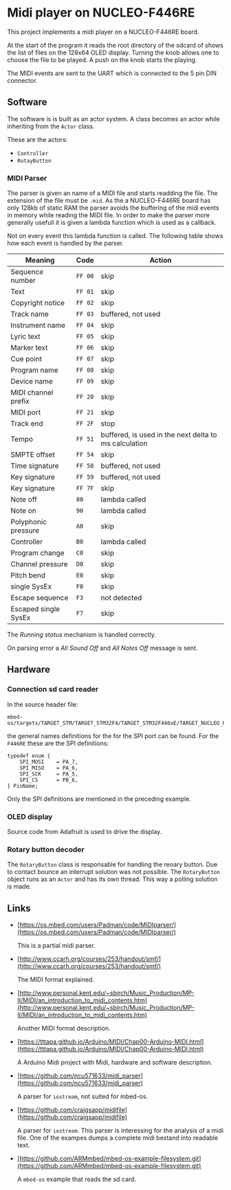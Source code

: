 # Midi player on NUCLEO-F446RE


This project implements a midi player on a NUCLEO-F446RE board.

At the start of the program it reads the root directory of the sdcard
of shows the list of files on the 128x64 OLED display.
Turning the knob allows one to choose the file to be played.
A push on the knob starts the playing.

The MIDI events are sent to the UART which is connected to the 5 pin DIN connector.

## Software

The software is is built as an actor system. A class becomes an actor while
inheriting from the `Actor` class.

These are the actors:

* `Controller`
* `RotayButton`


### MIDI Parser

The parser is given an name of a MIDI file and starts readding the file.
The extension of the file must be `.mid`.
As the a NUCLEO-F446RE board has only 128kb of static RAM the parser avoids the buffering
of the midi events in memory while reading the MIDI file. In order to make the parser
more generally usefull it is given a lambda function which is used as a callback.

Not on every event this lambda function is called. The following table shows how each
event is handled by the parser.

| Meaning             | Code    | Action             |
|---------------------|---------|--------------------|
| Sequence number     | `FF 00` | skip               |
| Text                | `FF 01` | skip               |
| Copyright notice    | `FF 02` | skip               |
| Track name          | `FF 03` | buffered, not used |
| Instrument name     | `FF 04` | skip               |
| Lyric text          | `FF 05` | skip               |
| Marker text         | `FF 06` | skip               |
| Cue point           | `FF 07` | skip               |
| Program name        | `FF 08` | skip               |
| Device name         | `FF 09` | skip               |
| MIDI channel prefix | `FF 20` | skip               |
| MIDI port           | `FF 21` | skip               |
| Track end           | `FF 2F` | stop               |
| Tempo               | `FF 51` | buffered, is used in the next delta to ms calculation |
| SMPTE offset        | `FF 54` | skip               |
| Time signature      | `FF 58` | buffered, not used |
| Key signature       | `FF 59` | buffered, not used |
| Key signature       | `FF 7F` | skip               |
| Note off            | `80`    | lambda called      |
| Note on             | `90`    | lambda called      |
| Polyphonic pressure | `A0`    | skip               |
| Controller          | `B0`    | lambda called      |
| Program change      | `C0`    | skip               |
| Channel pressure    | `D0`    | skip               |
| Pitch bend          | `E0`    | skip               |
| single SysEx        | `F0`    | skip               |
| Escape sequence     | `F3`    | not detected       |
| Escaped single SysEx| `F7`    | skip               |

The *Running status* mechanism is handled correctly.

On parsing error a *All Sound Off* and *All Notes Off* message is sent.

## Hardware

### Connection sd card reader

In the source header file:

~~~~
mbed-os/targets/TARGET_STM/TARGET_STM32F4/TARGET_STM32F446xE/TARGET_NUCLEO_F446RE/PinNames.h
~~~~

the general names definitions for the for the SPI port can be found.
For the `F446RE` these are the SPI definitions:

~~~~
typedef enum {
    SPI_MOSI    = PA_7,
    SPI_MISO    = PA_6,
    SPI_SCK     = PA_5,
    SPI_CS      = PB_6,
} PinName;
~~~~

Only the SPI definitions are mentioned in the preceding example.


### OLED display

Source code from Adafruit is used to drive the display.

### Rotary button decoder

The `RotaryButton` class is responsable for handling the reoary button.
Due to contact bounce an interrupt solution was not possible. 
The `RotaryButton` object runs as an `Actor` and has its own thread.
This way a polling solution is made.


## Links

* [https://os.mbed.com/users/Padman/code/MIDIparser/](https://os.mbed.com/users/Padman/code/MIDIparser/)

    This is a partial midi parser.

* [http://www.ccarh.org/courses/253/handout/smf/](http://www.ccarh.org/courses/253/handout/smf/)

    The MIDI format explained.

* [http://www.personal.kent.edu/~sbirch/Music_Production/MP-II/MIDI/an_introduction_to_midi_contents.htm](http://www.personal.kent.edu/~sbirch/Music_Production/MP-II/MIDI/an_introduction_to_midi_contents.htm)

    Another MIDI format description.

* [https://tttapa.github.io/Arduino/MIDI/Chap00-Arduino-MIDI.html](https://tttapa.github.io/Arduino/MIDI/Chap00-Arduino-MIDI.html)

   A Arduino Midi project with Midi, hardware and software description.

* [https://github.com/ncu571633/midi_parser](https://github.com/ncu571633/midi_parser)

    A parser for `iostream`, not suited for mbed-os.

* [https://github.com/craigsapp/midifile](https://github.com/craigsapp/midifile)

    A parser for `iostream`. This parser is interessing  for the analysis of a midi file.
    One of the exampes dumps a complete midi bestand into readable text.

* [https://github.com/ARMmbed/mbed-os-example-filesystem.git](https://github.com/ARMmbed/mbed-os-example-filesystem.git)

    A `mbed-os` example that reads the sd card.



